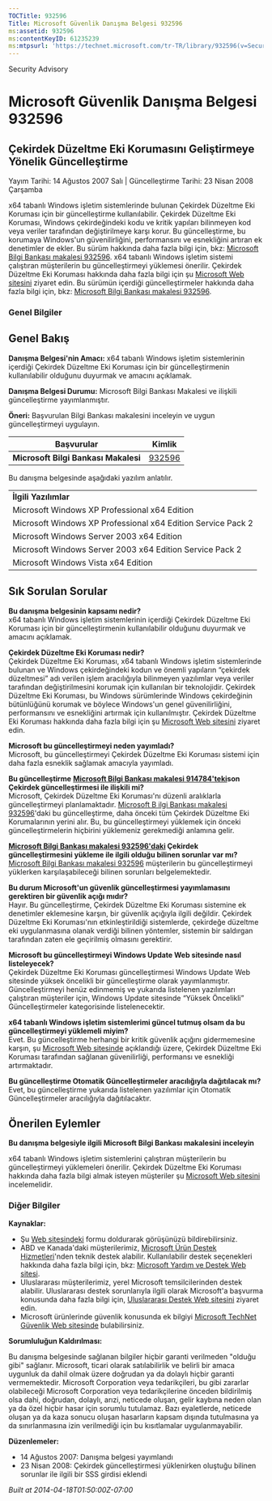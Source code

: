 ```yaml
---
TOCTitle: 932596
Title: Microsoft Güvenlik Danışma Belgesi 932596
ms:assetid: 932596
ms:contentKeyID: 61235239
ms:mtpsurl: 'https://technet.microsoft.com/tr-TR/library/932596(v=Security.10)'
---
```


Security Advisory

Microsoft Güvenlik Danışma Belgesi 932596
=========================================

Çekirdek Düzeltme Eki Korumasını Geliştirmeye Yönelik Güncelleştirme
--------------------------------------------------------------------

Yayım Tarihi: 14 Ağustos 2007 Salı | Güncelleştirme Tarihi: 23 Nisan 2008 Çarşamba

x64 tabanlı Windows işletim sistemlerinde bulunan Çekirdek Düzeltme Eki Koruması için bir güncelleştirme kullanılabilir. Çekirdek Düzeltme Eki Koruması, Windows çekirdeğindeki kodu ve kritik yapıları bilinmeyen kod veya veriler tarafından değiştirilmeye karşı korur. Bu güncelleştirme, bu korumaya Windows'un güvenilirliğini, performansını ve esnekliğini artıran ek denetimler de ekler. Bu sürüm hakkında daha fazla bilgi için, bkz: [Microsoft Bilgi Bankası makalesi 932596](http://support.microsoft.com/kb/932596). x64 tabanlı Windows işletim sistemi çalıştıran müşterilerin bu güncelleştirmeyi yüklemesi önerilir. Çekirdek Düzeltme Eki Koruması hakkında daha fazla bilgi için şu [Microsoft Web sitesini](http://www.microsoft.com/whdc/driver/kernel/64bitpatching.mspx) ziyaret edin. Bu sürümün içerdiği güncelleştirmeler hakkında daha fazla bilgi için, bkz: [Microsoft Bilgi Bankası makalesi 932596](http://support.microsoft.com/kb/932596).

### Genel Bilgiler

Genel Bakış
-----------

<span></span>
**Danışma Belgesi'nin Amacı:** x64 tabanlı Windows işletim sistemlerinin içerdiği Çekirdek Düzeltme Eki Koruması için bir güncelleştirmenin kullanılabilir olduğunu duyurmak ve amacını açıklamak.

**Danışma Belgesi Durumu:** Microsoft Bilgi Bankası Makalesi ve ilişkili güncelleştirme yayımlanmıştır.

**Öneri:** Başvurulan Bilgi Bankası makalesini inceleyin ve uygun güncelleştirmeyi uygulayın.

| Başvurular                           | Kimlik                                           |
|--------------------------------------|--------------------------------------------------|
| **Microsoft Bilgi Bankası Makalesi** | [932596](http://support.microsoft.com/kb/932596) |

Bu danışma belgesinde aşağıdaki yazılım anlatılır.

|                                                              |
|--------------------------------------------------------------|
| **İlgili Yazılımlar**                                            |
| Microsoft Windows XP Professional x64 Edition                |
| Microsoft Windows XP Professional x64 Edition Service Pack 2 |
| Microsoft Windows Server 2003 x64 Edition                    |
| Microsoft Windows Server 2003 x64 Edition Service Pack 2     |
| Microsoft Windows Vista x64 Edition                          |

Sık Sorulan Sorular
-------------------

<span></span>
**Bu danışma belgesinin kapsamı nedir?**  
x64 tabanlı Windows işletim sistemlerinin içerdiği Çekirdek Düzeltme Eki Koruması için bir güncelleştirmenin kullanılabilir olduğunu duyurmak ve amacını açıklamak.

**Çekirdek Düzeltme Eki Koruması nedir?**  
Çekirdek Düzeltme Eki Koruması, x64 tabanlı Windows işletim sistemlerinde bulunan ve Windows çekirdeğindeki kodun ve önemli yapıların “çekirdek düzeltmesi” adı verilen işlem aracılığıyla bilinmeyen yazılımlar veya veriler tarafından değiştirilmesini korumak için kullanılan bir teknolojidir. Çekirdek Düzeltme Eki Koruması, bu Windows sürümlerinde Windows çekirdeğinin bütünlüğünü korumak ve böylece Windows'un genel güvenilirliğini, performansını ve esnekliğini artırmak için kullanılmıştır. Çekirdek Düzeltme Eki Koruması hakkında daha fazla bilgi için şu [Microsoft Web sitesini](http://www.microsoft.com/whdc/driver/kernel/64bitpatching.mspx) ziyaret edin.

**Microsoft bu güncelleştirmeyi neden yayımladı?**  
Microsoft, bu güncelleştirmeyi Çekirdek Düzeltme Eki Koruması sistemi için daha fazla esneklik sağlamak amacıyla yayımladı.

**Bu güncelleştirme** [**Microsoft Bilgi Bankası makalesi 914784'teki**](http://support.microsoft.com/kb/914784)**son Çekirdek güncelleştirmesi ile ilişkili mi?**  
Microsoft, Çekirdek Düzeltme Eki Koruması'nı düzenli aralıklarla güncelleştirmeyi planlamaktadır. [Microsoft B ilgi Bankası makalesi 932596](http://support.microsoft.com/kb/932596)'daki bu güncelleştirme, daha önceki tüm Çekirdek Düzeltme Eki Korumalarının yerini alır. Bu, bu güncelleştirmeyi yüklemek için önceki güncelleştirmelerin hiçbirini yüklemeniz gerekmediği anlamına gelir.

**[Microsoft Bilgi Bankası makalesi 932596'daki](http://support.microsoft.com/kb/932596) Çekirdek güncelleştirmesini yükleme ile ilgili olduğu bilinen sorunlar var mı?**  
[Microsoft Bilgi Bankası makalesi 932596](http://support.microsoft.com/kb/932596) müşterilerin bu güncelleştirmeyi yüklerken karşılaşabileceği bilinen sorunları belgelemektedir.

**Bu durum Microsoft'un güvenlik güncelleştirmesi yayımlamasını gerektiren bir güvenlik açığı mıdır?**  
Hayır. Bu güncelleştirme, Çekirdek Düzeltme Eki Koruması sistemine ek denetimler eklemesine karşın, bir güvenlik açığıyla ilgili değildir. Çekirdek Düzeltme Eki Koruması'nın etkinleştirildiği sistemlerde, çekirdeğe düzeltme eki uygulanmasına olanak verdiği bilinen yöntemler, sistemin bir saldırgan tarafından zaten ele geçirilmiş olmasını gerektirir.

**Microsoft bu güncelleştirmeyi Windows Update Web sitesinde nasıl listeleyecek?**  
Çekirdek Düzeltme Eki Koruması güncelleştirmesi Windows Update Web sitesinde yüksek öncelikli bir güncelleştirme olarak yayımlanmıştır. Güncelleştirmeyi henüz edinmemiş ve yukarıda listelenen yazılımları çalıştıran müşteriler için, Windows Update sitesinde “Yüksek Öncelikli” Güncelleştirmeler kategorisinde listelenecektir.

**x64 tabanlı Windows işletim sistemlerimi güncel tutmuş olsam da bu güncelleştirmeyi yüklemeli miyim?**  
Evet. Bu güncelleştirme herhangi bir kritik güvenlik açığını gidermemesine karşın, şu [Microsoft Web sitesinde](http://www.microsoft.com/whdc/driver/kernel/64bitpatching.mspx) açıklandığı üzere, Çekirdek Düzeltme Eki Koruması tarafından sağlanan güvenilirliği, performansı ve esnekliği artırmaktadır.

**Bu güncelleştirme Otomatik Güncelleştirmeler aracılığıyla dağıtılacak mı?**  
Evet, bu güncelleştirme yukarıda listelenen yazılımlar için Otomatik Güncelleştirmeler aracılığıyla dağıtılacaktır.

Önerilen Eylemler
-----------------

<span></span>
**Bu danışma belgesiyle ilgili Microsoft Bilgi Bankası makalesini inceleyin**

x64 tabanlı Windows işletim sistemlerini çalıştıran müşterilerin bu güncelleştirmeyi yüklemeleri önerilir. Çekirdek Düzeltme Eki Koruması hakkında daha fazla bilgi almak isteyen müşteriler şu [Microsoft Web sitesini](http://www.microsoft.com/whdc/driver/kernel/64bitpatching.mspx) incelemelidir.

### Diğer Bilgiler

**Kaynaklar:**

-   Şu [Web sitesindeki](https://support.microsoft.com/common/survey.aspx?scid=sw;en;1257&amp;showpage=1&amp;ws=technet&amp;sd=tech) formu doldurarak görüşünüzü bildirebilirsiniz.
-   ABD ve Kanada'daki müşterilerimiz, [Microsoft Ürün Destek Hizmetleri](http://go.microsoft.com/fwlink/?linkid=21131)'nden teknik destek alabilir. Kullanılabilir destek seçenekleri hakkında daha fazla bilgi için, bkz: [Microsoft Yardım ve Destek Web sitesi](http://support.microsoft.com/).
-   Uluslararası müşterilerimiz, yerel Microsoft temsilcilerinden destek alabilir. Uluslararası destek sorunlarıyla ilgili olarak Microsoft'a başvurma konusunda daha fazla bilgi için, [Uluslararası Destek Web sitesini](http://go.microsoft.com/fwlink/?linkid=21155) ziyaret edin.
-   Microsoft ürünlerinde güvenlik konusunda ek bilgiyi [Microsoft TechNet Güvenlik Web sitesinde](http://go.microsoft.com/fwlink/?linkid=21132) bulabilirsiniz.

**Sorumluluğun Kaldırılması:**

Bu danışma belgesinde sağlanan bilgiler hiçbir garanti verilmeden "olduğu gibi" sağlanır. Microsoft, ticari olarak satılabilirlik ve belirli bir amaca uygunluk da dahil olmak üzere doğrudan ya da dolaylı hiçbir garanti vermemektedir. Microsoft Corporation veya tedarikçileri, bu gibi zararlar olabileceği Microsoft Corporation veya tedarikçilerine önceden bildirilmiş olsa dahi, doğrudan, dolaylı, arızi, neticede oluşan, gelir kaybına neden olan ya da özel hiçbir hasar için sorumlu tutulamaz. Bazı eyaletlerde, neticede oluşan ya da kaza sonucu oluşan hasarların kapsam dışında tutulmasına ya da sınırlanmasına izin verilmediği için bu kısıtlamalar uygulanmayabilir.

**Düzenlemeler:**

-   14 Ağustos 2007: Danışma belgesi yayımlandı
-   23 Nisan 2008: Çekirdek güncelleştirmesi yüklenirken oluştuğu bilinen sorunlar ile ilgili bir SSS girdisi eklendi

*Built at 2014-04-18T01:50:00Z-07:00*
